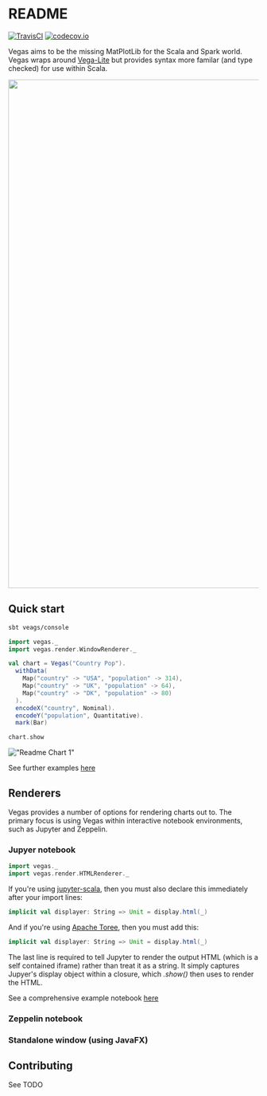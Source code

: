 # README
[![TravisCI](https://travis-ci.org/aishfenton/Vegas.svg?branch=master)](https://travis-ci.org/aishfenton/Vegas)
[![codecov.io](https://codecov.io/github/aishfenton/Vegas/coverage.svg?branch=master)](https://codecov.io/github/aishfenton/Vegas?branch=master)

Vegas aims to be the missing MatPlotLib for the Scala and Spark world. Vegas wraps around [Vega-Lite](https://vega.github.io/vega-lite/) but provides syntax more familar (and type checked) for use within Scala.

<img src="https://dl.dropboxusercontent.com/u/8245460/gallary.png" width="1021">

## Quick start

```bash
sbt veags/console
```

```scala
import vegas._
import vegas.render.WindowRenderer._

val chart = Vegas("Country Pop").
  withData(
    Map("country" -> "USA", "population" -> 314),
    Map("country" -> "UK", "population" -> 64),
    Map("country" -> "DK", "population" -> 80)
  ).
  encodeX("country", Nominal).
  encodeY("population", Quantitative).
  mark(Bar)

chart.show
```

!["Readme Chart 1"](https://dl.dropboxusercontent.com/u/8245460/readme-chart-1.png)

See further examples [here](http://nbviewer.jupyter.org/github/aishfenton/Vegas/blob/master/docs/Examples.ipynb)

## Renderers

Vegas provides a number of options for rendering charts out to. The primary focus is using Vegas within interactive notebook environments, such as Jupyter and Zeppelin.

### Jupyer notebook

```scala
import vegas._
import vegas.render.HTMLRenderer._
``` 

If you're using [jupyter-scala](https://www.google.com/webhp?sourceid=chrome-instant&ion=1&espv=2&ie=UTF-8#q=jupyter%20scala), then you must also declare this immediately after your import lines:

```scala
implicit val displayer: String => Unit = display.html(_)
``` 

And if you're using [Apache Toree](https://toree.incubator.apache.org/), then you must add this:

```scala
implicit val displayer: String => Unit = display.html(_)
``` 


The last line is required to tell Jupyter to render the output HTML (which is a self contained iframe) rather than treat it as a string. It simply captures Jupyer's display object within a closure, which *.show()* then uses to render the HTML.

See a comprehensive example notebook [here](http://nbviewer.jupyter.org/github/aishfenton/Vegas/blob/master/docs/Examples.ipynb)

### Zeppelin notebook



### Standalone window (using JavaFX)


## Contributing

See TODO







